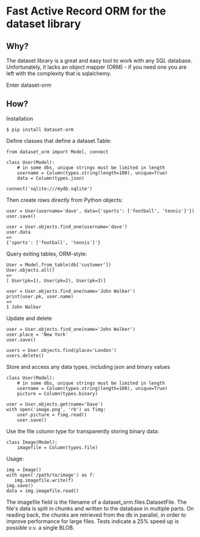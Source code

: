 Fast Active Record ORM for the dataset library
==============================================

Why?
----

The dataset library is a great and easy tool to work with any SQL database.
Unfortunately, it lacks an object mapper (ORM) - if you need one you are 
left with the complexity that is sqlalchemy. 

Enter dataset-orm

How?
----

Installation

    $ pip install dataset-orm

Define classes that define a dataset.Table:

    from dataset_orm import Model, connect

    class User(Model):
        # in some dbs, unique strings must be limited in length
        username = Column(types.string(length=100), unique=True)
        data = Column(types.json)

    connect('sqlite:///mydb.sqlite') 

Then create rows directly from Python objects:

    user = User(username='dave', data={'sports': ['football', 'tennis']'})
    user.save()

    user = User.objects.find_one(username='dave')
    user.data
    => 
    {'sports': ['football', 'tennis']'}

Query exiting tables, ORM-style:

    User = Model.from_table(db['customer'])
    User.objects.all()
    =>
    [ User(pk=1), User(pk=2), User(pk=3)]
    
    user = User.objects.find_one(name='John Walker')
    print(user.pk, user.name)
    => 
    1 John Walker

Update and delete

    user = User.objects.find_one(name='John Walker')
    user.place = 'New York'
    user.save()

    users = User.objects.find(place='London')
    users.delete()

Store and access any data types, including json and binary values

    class User(Model):
        # in some dbs, unique strings must be limited in length
        username = Column(types.string(length=100), unique=True)
        picture = Column(types.binary)

    user = User.objects.get(name='Dave')
    with open('image.png', 'rb') as fimg:
        user.picture = fimg.read()  
        user.save()
        
Use the file column type for transparently storing binary data:


    class Image(Model):
        imagefile = Column(types.file)


Usage:

    img = Image()
    with open('/path/to/image') as f:
       img.imagefile.write(f)
    img.save()
    data = img.imagefile.read()


The imagefile field is the filename of a dataset_orm.files.DatasetFile. The file's data 
is split in chunks and written to the database in multiple parts. On reading back, the 
chunks are retrieved from the db in parallel, in order to improve performance for large 
files. Tests indicate a 25% speed up is possible v.v. a single BLOB. 
